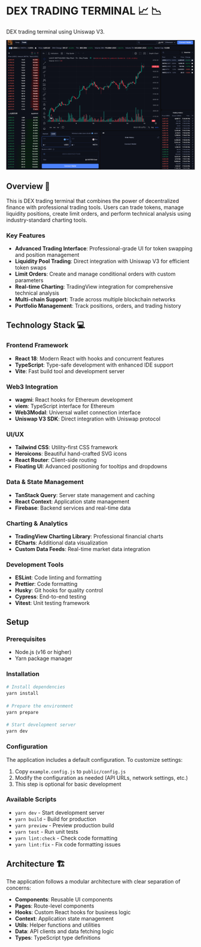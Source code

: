 # DEX TRADING TERMINAL 📈 📉

DEX trading terminal using Uniswap V3.

![DEX trading terminal screenshot](screenshot.png)

## Overview 🔎

This is DEX trading terminal that combines the power of decentralized finance with professional trading tools. Users can trade tokens, manage liquidity positions, create limit orders, and perform technical analysis using industry-standard charting tools.

### Key Features

- **Advanced Trading Interface**: Professional-grade UI for token swapping and position management
- **Liquidity Pool Trading**: Direct integration with Uniswap V3 for efficient token swaps
- **Limit Orders**: Create and manage conditional orders with custom parameters
- **Real-time Charting**: TradingView integration for comprehensive technical analysis
- **Multi-chain Support**: Trade across multiple blockchain networks
- **Portfolio Management**: Track positions, orders, and trading history

## Technology Stack 💻

### Frontend Framework

- **React 18**: Modern React with hooks and concurrent features
- **TypeScript**: Type-safe development with enhanced IDE support
- **Vite**: Fast build tool and development server

### Web3 Integration

- **wagmi**: React hooks for Ethereum development
- **viem**: TypeScript interface for Ethereum
- **Web3Modal**: Universal wallet connection interface
- **Uniswap V3 SDK**: Direct integration with Uniswap protocol

### UI/UX

- **Tailwind CSS**: Utility-first CSS framework
- **Heroicons**: Beautiful hand-crafted SVG icons
- **React Router**: Client-side routing
- **Floating UI**: Advanced positioning for tooltips and dropdowns

### Data & State Management

- **TanStack Query**: Server state management and caching
- **React Context**: Application state management
- **Firebase**: Backend services and real-time data

### Charting & Analytics

- **TradingView Charting Library**: Professional financial charts
- **ECharts**: Additional data visualization
- **Custom Data Feeds**: Real-time market data integration

### Development Tools

- **ESLint**: Code linting and formatting
- **Prettier**: Code formatting
- **Husky**: Git hooks for quality control
- **Cypress**: End-to-end testing
- **Vitest**: Unit testing framework

## Setup

### Prerequisites

- Node.js (v16 or higher)
- Yarn package manager

### Installation

```bash
# Install dependencies
yarn install

# Prepare the environment
yarn prepare

# Start development server
yarn dev
```

### Configuration

The application includes a default configuration. To customize settings:

1. Copy `example.config.js` to `public/config.js`
2. Modify the configuration as needed (API URLs, network settings, etc.)
3. This step is optional for basic development

### Available Scripts

- `yarn dev` - Start development server
- `yarn build` - Build for production
- `yarn preview` - Preview production build
- `yarn test` - Run unit tests
- `yarn lint:check` - Check code formatting
- `yarn lint:fix` - Fix code formatting issues

## Architecture 🏗️

The application follows a modular architecture with clear separation of concerns:

- **Components**: Reusable UI components
- **Pages**: Route-level components
- **Hooks**: Custom React hooks for business logic
- **Context**: Application state management
- **Utils**: Helper functions and utilities
- **Data**: API clients and data fetching logic
- **Types**: TypeScript type definitions
